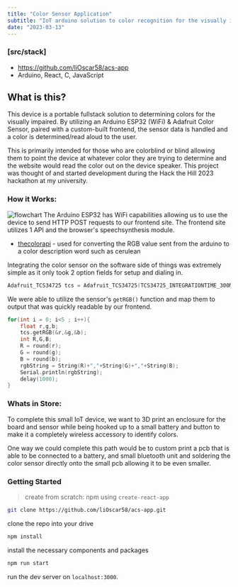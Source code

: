 ```yaml
---
title: "Color Sensor Application"
subtitle: "IoT arduino solution to color recognition for the visually impaired"
date: "2023-03-13"
---
```


### [src/stack]
- https://github.com/liOscar58/acs-app
- Arduino, React, C, JavaScript

## What is this?
This device is a portable fullstack solution to determining colors for the visually impaired. By utilizing an Arduino ESP32 (WiFi) & Adafruit Color Sensor, paired with a custom-built frontend, the sensor data is handled and a color is determined/read aloud to the user. 

This is primarily intended for those who are colorblind or blind allowing them to point the device at whatever color they are trying to determine and the website would read the color out on the device speaker. This project was thought of and started development during the Hack the Hill 2023 hackathon at my university. 

### How it Works:
![flowchart](https://i.imgur.com/6yQgpO8.png)
The Arduino ESP32 has WiFi capabilities allowing us to use the device to send HTTP POST requests to our frontend site. The frontend site utilizes 1 API and the browser's speechsynthesis module.
- [thecolorapi](https://www.thecolorapi.com/) - 
used for converting the RGB value sent from the arduino to a color description word such as cerulean

Integrating the color sensor on the software side of things was extremely simple as it only took 2 option fields for setup and dialing in. 

```C
Adafruit_TCS34725 tcs = Adafruit_TCS34725(TCS34725_INTEGRATIONTIME_300MS, TCS34725_GAIN_4X);
```

We were able to utilize the sensor's `getRGB()` function and map them to output that was quickly readable by our frontend.

```C
for(int i = 0; i<5 ; i++){
    float r,g,b;
    tcs.getRGB(&r,&g,&b);
    int R,G,B;
    R = round(r);
    G = round(g);
    B = round(b);
    rgbString = String(R)+","+String(G)+","+String(B);
    Serial.println(rgbString);
    delay(1000);
}
```

### Whats in Store:
To complete this small IoT device, we want to 3D print an enclosure for the board and sensor while being hooked up to a small battery and button to make it a completely wireless accessory to identify colors. 

One way we could complete this path would be to custom print a pcb that is able to be connected to a battery, and small bluetooth unit and soldering the color sensor directly onto the small pcb allowing it to be even smaller. 

### Getting Started
> create from scratch: npm using `create-react-app`

```bash
git clone https://github.com/liOscar58/acs-app.git
```

clone the repo into your drive

```bash
npm install
```

install the necessary components and packages

```bash
npm run start
```

run the dev server on `localhost:3000`.
